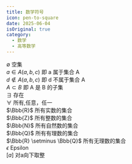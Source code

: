 ```yaml
---
title: 数学符号
icon: pen-to-square
date: 2025-06-04
isOriginal: true
category:
  - 数学
  - 高等数学
---
```


<!-- more -->

$\emptyset$ 空集  
$a \in A(a, b , c)$ 即 a 属于集合 A  
$d \notin A(a, b , c)$ 即 d 不属于集合 A  
$A \subset B$ 即 A 是 B 的子集  
$\exists$ 存在  
$\forall$ 所有,任意，任一  
$\Bbb{R}$ 所有实数的集合  
$\Bbb{Z}$ 所有整数的集合  
$\Bbb{N}$ 所有自然数的集合  
$\Bbb{Q}$ 所有有理数的集合  
$\Bbb{R} \setminus \Bbb{Q}$ 所有无理数的集合  
$\epsilon$ Epsilon  
$[a]$ 对a向下取整

